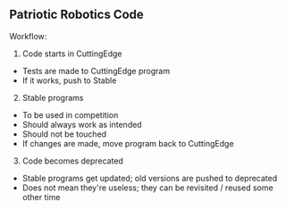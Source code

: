 ## Patriotic Robotics Code

Workflow:

1) Code starts in CuttingEdge
- Tests are made to CuttingEdge program
- If it works, push to Stable
2) Stable programs
- To be used in competition
- Should always work as intended
- Should not be touched
- If changes are made, move program back to CuttingEdge
3) Code becomes deprecated
- Stable programs get updated; old versions are pushed to deprecated
- Does not mean they're useless; they can be revisited / reused some other time
